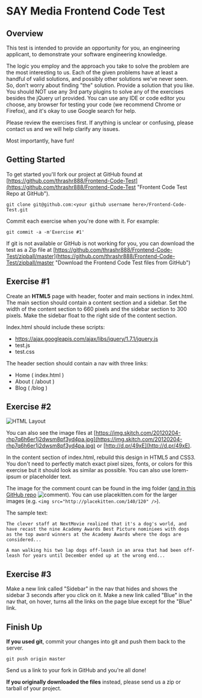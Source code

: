 SAY Media Frontend Code Test
==============================

Overview
--------

This test is intended to provide an opportunity for you, an engineering applicant, to demonstrate your software engineering knowledge.

The logic you employ and the approach you take to solve the problem are the most interesting to us. Each of the given problems have at least a handful of valid solutions, and possibly other solutions weʼve never seen. So, donʼt worry about finding "the" solution. Provide a solution that you like. You should NOT use any 3rd party plugins to solve any of the exercises besides the jQuery url provided. You can use any IDE or code editor you choose, any browser for testing your code (we recommend Chrome or Firefox), and it's okay to use Google search for help.

Please review the exercises first. If anything is unclear or confusing, please contact us and we will help clarify any issues.

Most importantly, have fun! 

Getting Started
---------------
To get started you'll fork our project at GitHub found at [https://github.com/thrashr888/Frontend-Code-Test](https://github.com/thrashr888/Frontend-Code-Test "Frontent Code Test Repo at GitHub").

    git clone git@github.com:<your github username here>/Frontend-Code-Test.git

Commit each exercise when you're done with it. For example:

    git commit -a -m'Exercise #1'

If git is not available or GitHub is not working for you, you can download the test as a Zip file at [https://github.com/thrashr888/Frontend-Code-Test/zipball/master](https://github.com/thrashr888/Frontend-Code-Test/zipball/master "Download the Frontend Code Test files from GitHub")

Exercise #1
-----------
Create an **HTML5** page with header, footer and main sections in index.html. The main section should contain a content section and a sidebar. Set the width of the content section to 660 pixels and the sidebar section to 300 pixels. Make the sidebar float to the right side of the content section.

Index.html should include these scripts:

- https://ajax.googleapis.com/ajax/libs/jquery/1.7.1/jquery.js
- test.js
- test.css

The header section should contain a nav with three links:

- Home ( index.html )
- About ( /about )
- Blog ( /blog )
    
Exercise #2
-----------
![HTML Layout](https://img.skitch.com/20120204-rhp7q6h6er1j2dwsm8pf3yd4pa.jpg "HTML Layout")

You can also see the image files at [https://img.skitch.com/20120204-rhp7q6h6er1j2dwsm8pf3yd4pa.jpg](https://img.skitch.com/20120204-rhp7q6h6er1j2dwsm8pf3yd4pa.jpg) or [http://d.pr/49xE](http://d.pr/49xE).

In the content section of index.html, rebuild this design in HTML5 and CSS3. You don't need to perfectly match exact pixel sizes, fonts, or colors for this exercise but it should look as similar as possible. You can also use lorem-ipsum or placeholder text.

The image for the comment count can be found in the img folder ([and in this GitHub repo](https://raw.github.com/thrashr888/Frontend-Code-Test/master/img/icon-comment-gry.png) ![comment](https://raw.github.com/thrashr888/Frontend-Code-Test/master/img/icon-comment-gry.png)). You can use placekitten.com for the larger images (e.g. `<img src="http://placekitten.com/140/120" />`).

The sample text:

    The clever staff at NextMovie realized that it's a dog's world, and have recast the nine Academy Awards Best Picture nominiees with dogs as the top award winners at the Academy Awards where the dogs are considered...
    
    A man walking his two lap dogs off-leash in an area that had been off-leash for years until December ended up at the wrong end...

Exercise #3
-----------
Make a new link called "Sidebar" in the nav that hides and shows the sidebar 3 seconds after you click on it. Make a new link called "Blue" in the nav that, on hover, turns all the links on the page blue except for the "Blue" link.

Finish Up
---------
**If you used git**, commit your changes into git and push them back to the server.

    git push origin master

Send us a link to your fork in GitHub and you're all done!

**If you originally downloaded the files** instead, please send us a zip or tarball of your project.
